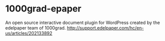 # 1000grad-epaper
An open source interactive document plugin for WordPress created by the edelpaper team of 1000grad. http://support.edelpaper.com/hc/en-us/articles/202133892
